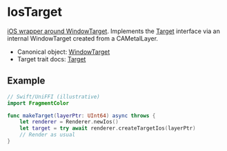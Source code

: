# IosTarget

[iOS wrapper around WindowTarget](https://fragmentcolor.org/api/window_target). Implements the [Target](https://fragmentcolor.org/api/target) interface via an internal WindowTarget created from a CAMetalLayer.

- Canonical object: [WindowTarget](https://fragmentcolor.org/api/window_target)
- Target trait docs: [Target](https://fragmentcolor.org/api/target)

## Example

```swift
// Swift/UniFFI (illustrative)
import FragmentColor

func makeTarget(layerPtr: UInt64) async throws {
    let renderer = Renderer.newIos()
    let target = try await renderer.createTargetIos(layerPtr)
    // Render as usual
}
```


